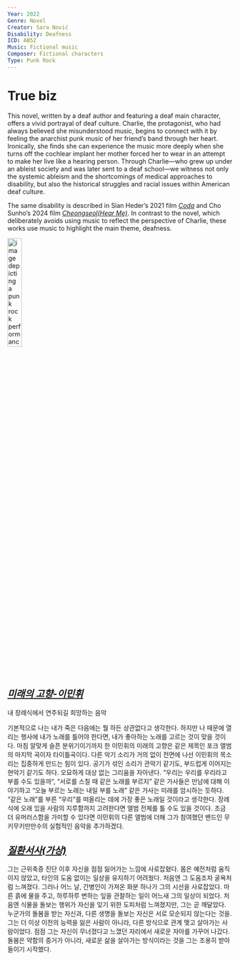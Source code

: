 ```yaml
---
Year: 2022
Genre: Novel
Creator: Sara Nović
Disability: Deafness
ICD: AB52
Music: Fictional music
Composer: Fictional characters
Type: Punk Rock
---
```

# True biz
This novel, written by a deaf author and featuring a deaf main character, offers a vivid portrayal of deaf culture. Charlie, the protagonist, who had always believed she misunderstood music, begins to connect with it by feeling the anarchist punk music of her friend’s band through her heart. Ironically, she finds she can experience the music more deeply when she turns off the cochlear implant her mother forced her to wear in an attempt to make her live like a hearing person. Through Charlie—who grew up under an ableist society and was later sent to a deaf school—we witness not only the systemic ableism and the shortcomings of medical approaches to disability, but also the historical struggles and racial issues within American deaf culture.

The same disability is described in Sian Heder’s 2021 film [*Coda*](han_gahyeon.md) and Cho Sunho’s 2024 film [*Cheongseol(Hear Me)*](lee_yewon.md). In contrast to the novel, which deliberately avoids using music to reflect the perspective of Charlie, these works use music to highlight the main theme, deafness.

<img src="./han_jaeuk_img.jpg" alt="image depicting a punk rock performance" style="width:25%;" />

## [*미래의 고향-이민휘*](https://youtu.be/DsgUXd5J688?feature=shared)
내 장례식에서 연주되길 희망하는 음악

기본적으로 나는 내가 죽은 다음에는 뭘 하든 상관없다고 생각한다. 하지만 나 때문에 열리는 행사에 내가 노래를 틀어야 한다면, 내가 좋아하는 노래를 고르는 것이 맞을 것이다. 마침 알맞게 슬픈 분위기이기까지 한 이민휘의 미래의 고향은 같은 제목인 포크 앨범의 마지막 곡이자 타이틀곡이다. 다른 악기 소리가 거의 없이 전면에 나선 이민휘의 목소리는 집중하게 만드는 힘이 있다. 공기가 섞인 소리가 관악기 같기도, 부드럽게 이어지는 현악기 같기도 하다. 오묘하게 대상 없는 그리움을 자아낸다. ”우리는 우리를 우리라고 부를 수도 있을까“, “서로를 스칠 때 같은 노래를 부르지” 같은 가사들은 만남에 대해 이야기하고 “오늘 부르는 노래는 내일 부를 노래” 같은 가사는 미래를 암시하는 듯하다. “같은 노래”를 부른 “우리”를 떠올리는 데에 가장 좋은 노래일 것이라고 생각한다.
장례식에 오래 있을 사람의 지루함까지 고려한다면 앨범 전체를 틀 수도 있을 것이다. 조금 더 유머러스함을 가미할 수 있다면 이민휘의 다른 앨범에 더해 그가 참여했던 밴드인 무키무키만만수의 실험적인 음악을 추가하겠다.

## [*질환서사(가상)*](https://youtube.com/playlist?list=PLnhzcqaMq6PAVNyGQRsv0t3db7wCyxxXk&feature=shared)
그는 근위축증 진단 이후 자신을 점점 잃어가는 느낌에 사로잡혔다. 몸은 예전처럼 움직이지 않았고, 타인의 도움 없이는 일상을 유지하기 어려웠다. 처음엔 그 도움조차 굴욕처럼 느껴졌다. 그러나 어느 날, 간병인이 가져온 화분 하나가 그의 시선을 사로잡았다. 마른 흙에 물을 주고, 하루하루 변하는 잎을 관찰하는 일이 어느새 그의 일상이 되었다. 처음엔 식물을 돌보는 행위가 자신을 잊기 위한 도피처럼 느껴졌지만, 그는 곧 깨달았다. 누군가의 돌봄을 받는 자신과, 다른 생명을 돌보는 자신은 서로 모순되지 않는다는 것을. 그는 더 이상 이전의 능력을 잃은 사람이 아니라, 다른 방식으로 관계 맺고 살아가는 사람이었다. 점점 그는 자신이 무너졌다고 느꼈던 자리에서 새로운 자아를 가꾸어 나갔다. 돌봄은 약함의 증거가 아니라, 새로운 삶을 살아가는 방식이라는 것을 그는 조용히 받아들이기 시작했다.
